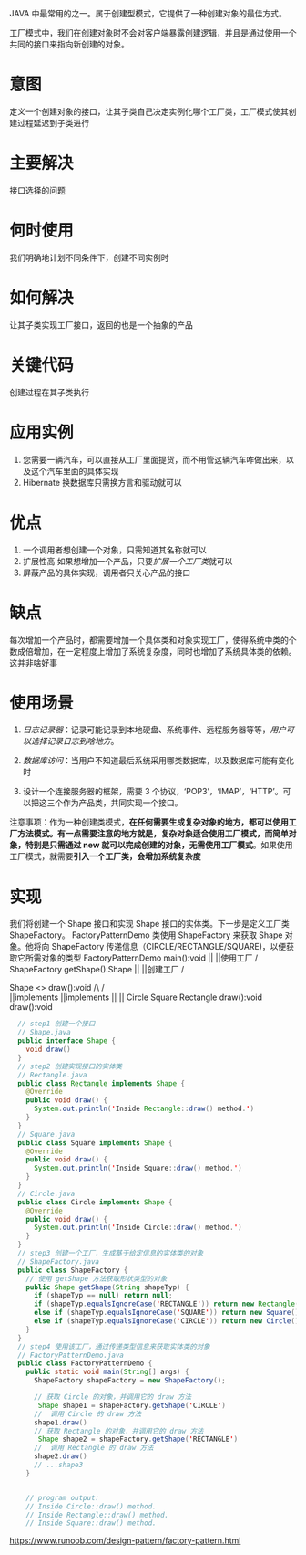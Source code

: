JAVA 中最常用的之一。属于创建型模式，它提供了一种创建对象的最佳方式。

工厂模式中，我们在创建对象时不会对客户端暴露创建逻辑，并且是通过使用一个共同的接口来指向新创建的对象。

# 意图

定义一个创建对象的接口，让其子类自己决定实例化哪个工厂类，工厂模式使其创建过程延迟到子类进行

# 主要解决

接口选择的问题

# 何时使用

我们明确地计划不同条件下，创建不同实例时

# 如何解决

让其子类实现工厂接口，返回的也是一个抽象的产品

# 关键代码

创建过程在其子类执行

# 应用实例

1. 您需要一辆汽车，可以直接从工厂里面提货，而不用管这辆汽车咋做出来，以及这个汽车里面的具体实现
2. Hibernate 换数据库只需换方言和驱动就可以

# 优点

1. 一个调用者想创建一个对象，只需知道其名称就可以
2. 扩展性高 如果想增加一个产品，只要*扩展一个工厂类*就可以
3. 屏蔽产品的具体实现，调用者只关心产品的接口

# 缺点

每次增加一个产品时，都需要增加一个具体类和对象实现工厂，使得系统中类的个数成倍增加，在一定程度上增加了系统复杂度，同时也增加了系统具体类的依赖。这并非啥好事

# 使用场景

1. *日志记录器*：记录可能记录到本地硬盘、系统事件、远程服务器等等，*用户可以选择记录日志到啥地方*。
2. *数据库访问*：当用户不知道最后系统采用哪类数据库，以及数据库可能有变化时

3. 设计一个连接服务器的框架，需要 3 个协议，‘POP3’，‘IMAP’，‘HTTP’。可以把这三个作为产品类，共同实现一个接口。

注意事项：作为一种创建类模式，**在任何需要生成复杂对象的地方，都可以使用工厂方法模式。有一点需要注意的地方就是，复杂对象适合使用工厂模式，而简单对象，特别是只需通过 new 就可以完成创建的对象，无需使用工厂模式**。如果使用工厂模式，就需要**引入一个工厂类，会增加系统复杂度**

# 实现

我们将创建一个 Shape 接口和实现 Shape 接口的实体类。下一步是定义工厂类 ShapeFactory。
FactoryPatternDemo 类使用 ShapeFactory 来获取 Shape 对象。他将向 ShapeFactory 传递信息（CIRCLE/RECTANGLE/SQUARE)，以便获取它所需对象的类型
FactoryPatternDemo
main():void
||
||使用工厂
\/
ShapeFactory
getShape():Shape
||
||创建工厂
\/

Shape <<interface>>
draw():void
/\ /\
 ||implements ||implements
|| ||
Circle Square Rectangle
draw():void draw():void

```java
  // step1 创建一个接口
  // Shape.java
  public interface Shape {
    void draw()
  }
  // step2 创建实现接口的实体类
  // Rectangle.java
  public class Rectangle implements Shape {
    @Override
    public void draw() {
      System.out.println('Inside Rectangle::draw() method.')
    }
  }
  // Square.java
  public class Square implements Shape {
    @Override
    public void draw() {
      System.out.println('Inside Square::draw() method.')
    }
  }
  // Circle.java
  public class Circle implements Shape {
    @Override
    public void draw() {
      System.out.println('Inside Circle::draw() method.')
    }
  }
  // step3 创建一个工厂，生成基于给定信息的实体类的对象
  // ShapeFactory.java
  public class ShapeFactory {
    // 使用 getShape 方法获取形状类型的对象
    public Shape getShape(String shapeTyp) {
      if (shapeTyp == null) return null;
      if (shapeTyp.equalsIgnoreCase('RECTANGLE')) return new Rectangle();
      else if (shapeTyp.equalsIgnoreCase('SQUARE')) return new Square();
      else if (shapeTyp.equalsIgnoreCase('CIRCLE')) return new Circle();
    }
  }
  // step4 使用该工厂，通过传递类型信息来获取实体类的对象
  // FactoryPatternDemo.java
  public class FactoryPatternDemo {
    public static void main(String[] args) {
      ShapeFactory shapeFactory = new ShapeFactory();

      // 获取 Circle 的对象，并调用它的 draw 方法
       Shape shape1 = shapeFactory.getShape('CIRCLE')
      //  调用 Circle 的 draw 方法
      shape1.draw()
      // 获取 Rectangle 的对象，并调用它的 draw 方法
       Shape shape2 = shapeFactory.getShape('RECTANGLE')
      //  调用 Rectangle 的 draw 方法
      shape2.draw()
      // ...shape3
    }


    // program output:
    // Inside Circle::draw() method.
    // Inside Rectangle::draw() method.
    // Inside Square::draw() method.
```

<https://www.runoob.com/design-pattern/factory-pattern.html>
